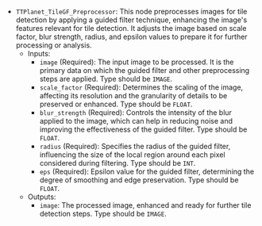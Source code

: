 - `TTPlanet_TileGF_Preprocessor`: This node preprocesses images for tile detection by applying a guided filter technique, enhancing the image's features relevant for tile detection. It adjusts the image based on scale factor, blur strength, radius, and epsilon values to prepare it for further processing or analysis.
    - Inputs:
        - `image` (Required): The input image to be processed. It is the primary data on which the guided filter and other preprocessing steps are applied. Type should be `IMAGE`.
        - `scale_factor` (Required): Determines the scaling of the image, affecting its resolution and the granularity of details to be preserved or enhanced. Type should be `FLOAT`.
        - `blur_strength` (Required): Controls the intensity of the blur applied to the image, which can help in reducing noise and improving the effectiveness of the guided filter. Type should be `FLOAT`.
        - `radius` (Required): Specifies the radius of the guided filter, influencing the size of the local region around each pixel considered during filtering. Type should be `INT`.
        - `eps` (Required): Epsilon value for the guided filter, determining the degree of smoothing and edge preservation. Type should be `FLOAT`.
    - Outputs:
        - `image`: The processed image, enhanced and ready for further tile detection steps. Type should be `IMAGE`.
